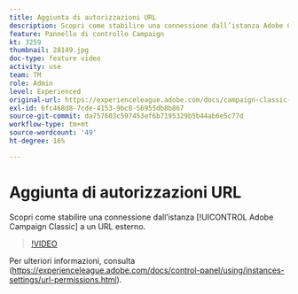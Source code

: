 ```yaml
---
title: Aggiunta di autorizzazioni URL
description: Scopri come stabilire una connessione dall’istanza Adobe Campaign Classic a un URL esterno.
feature: Pannello di controllo Campaign
kt: 3259
thumbnail: 28149.jpg
doc-type: feature video
activity: use
team: TM
role: Admin
level: Experienced
original-url: https://experienceleague.adobe.com/docs/campaign-classic-learn/tutorials/administrating/control-panel-acc/adding-url-permissions.html
exl-id: 6fc468d8-7cde-4153-9bc8-56955db8b867
source-git-commit: da757603c597453ef6b7195329b5b44ab6e5c77d
workflow-type: tm+mt
source-wordcount: '49'
ht-degree: 16%

---
```


# Aggiunta di autorizzazioni URL

Scopri come stabilire una connessione dall’istanza [!UICONTROL Adobe Campaign Classic] a un URL esterno.

>[!VIDEO](https://video.tv.adobe.com/v/28149?quality=12)

Per ulteriori informazioni, consulta (https://experienceleague.adobe.com/docs/control-panel/using/instances-settings/url-permissions.html).
